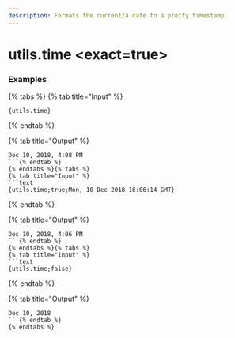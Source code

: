 ```yaml
---
description: Formats the current/a date to a pretty timestamp.
---
```


# utils.time <exact=true> <timestamp>

### Examples

{% tabs %}
{% tab title="Input" %}
```text
{utils.time}
```
{% endtab %}

{% tab title="Output" %}
```text
Dec 10, 2018, 4:08 PM
```{% endtab %}
{% endtabs %}{% tabs %}
{% tab title="Input" %}
```text
{utils.time;true;Mon, 10 Dec 2018 16:06:14 GMT}
```
{% endtab %}

{% tab title="Output" %}
```text
Dec 10, 2018, 4:06 PM
```{% endtab %}
{% endtabs %}{% tabs %}
{% tab title="Input" %}
```text
{utils.time;false}
```
{% endtab %}

{% tab title="Output" %}
```text
Dec 10, 2018
```{% endtab %}
{% endtabs %}